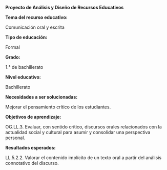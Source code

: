 **Proyecto de Análisis y Diseño de Recursos Educativos**

**Tema del recurso educativo:** 

Comunicación oral y escrita

**Tipo de educación:** 

Formal

**Grado:** 

1.° de bachillerato

**Nivel educativo:** 

Bachillerato

**Necesidades a ser solucionadas:**

Mejorar el pensamiento crítico de los estudiantes.

**Objetivos de aprendizaje:** 

OG.LL.3. Evaluar, con sentido crítico, discursos orales relacionados con la actualidad social y cultural para asumir y consolidar una perspectiva personal.

**Resultados esperados:**

LL.5.2.2. Valorar el contenido implícito de un texto oral a partir del análisis connotativo del discurso.



